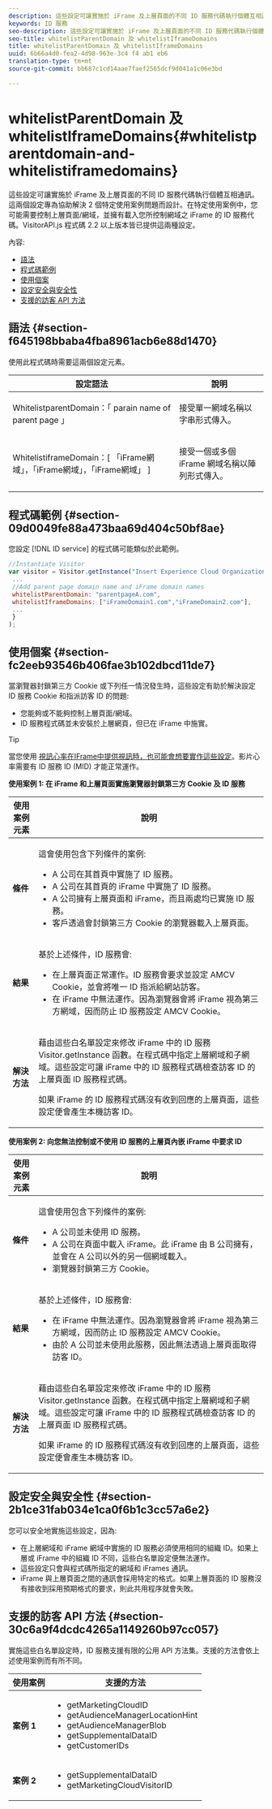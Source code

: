 ```yaml
---
description: 這些設定可讓實施於 iFrame 及上層頁面的不同 ID 服務代碼執行個體互相通訊。這兩個設定專為協助解決 2 個特定使用案例問題而設計。在特定使用案例中，您可能需要控制上層頁面/網域，並擁有載入您所控制網域之 iFrame 的 ID 服務代碼。VisitorAPI.js 程式碼 2.2 以上版本皆已提供這兩種設定。
keywords: ID 服務
seo-description: 這些設定可讓實施於 iFrame 及上層頁面的不同 ID 服務代碼執行個體互相通訊。這兩個設定專為協助解決 2 個特定使用案例問題而設計。在特定使用案例中，您可能需要控制上層頁面/網域，並擁有載入您所控制網域之 iFrame 的 ID 服務代碼。VisitorAPI.js 程式碼 2.2 以上版本皆已提供這兩種設定。
seo-title: whitelistParentDomain 及 whitelistIframeDomains
title: whitelistParentDomain 及 whitelistIframeDomains
uuid: 6b66a4d0-fea2-4d98-963e-3c4 f4 ab1 eb6
translation-type: tm+mt
source-git-commit: bb687c1cd14aae7faef2565dcf9d041a1c06e3bd

---
```



# whitelistParentDomain 及 whitelistIframeDomains{#whitelistparentdomain-and-whitelistiframedomains}

這些設定可讓實施於 iFrame 及上層頁面的不同 ID 服務代碼執行個體互相通訊。這兩個設定專為協助解決 2 個特定使用案例問題而設計。在特定使用案例中，您可能需要控制上層頁面/網域，並擁有載入您所控制網域之 iFrame 的 ID 服務代碼。VisitorAPI.js 程式碼 2.2 以上版本皆已提供這兩種設定。

內容:

<ul class="simplelist"> 
 <li> <a href="../../mcvid-library/mcvid-function-vars/mcvid-whitelistdomain.md#section-f645198bbaba4fba8961acb6e88d1470" format="dita" scope="local"> 語法 </a> </li> 
 <li> <a href="../../mcvid-library/mcvid-function-vars/mcvid-whitelistdomain.md#section-09d0049fe88a473baa69d404c50bf8ae" format="dita" scope="local"> 程式碼範例 </a> </li> 
 <li> <a href="../../mcvid-library/mcvid-function-vars/mcvid-whitelistdomain.md#section-fc2eeb93546b406fae3b102dbcd11de7" format="dita" scope="local"> 使用個案 </a> </li> 
 <li> <a href="../../mcvid-library/mcvid-function-vars/mcvid-whitelistdomain.md#section-2b1ce31fab034e1ca0f6b1c3cc57a6e2" format="dita" scope="local"> 設定安全與安全性 </a> </li> 
 <li> <a href="../../mcvid-library/mcvid-function-vars/mcvid-whitelistdomain.md#section-30c6a9f4dcdc4265a1149260b97cc057" format="dita" scope="local"> 支援的訪客 API 方法 </a> </li> 
</ul>

## 語法 {#section-f645198bbaba4fba8961acb6e88d1470}

使用此程式碼時需要這兩個設定元素。

<table id="table_237108A4D40F4AAC981D0060BA68F881"> 
 <thead> 
  <tr> 
   <th colname="col1" class="entry"> 設定語法 </th> 
   <th colname="col2" class="entry"> 說明 </th> 
  </tr> 
 </thead>
 <tbody> 
  <tr> 
   <td colname="col1"> <p> <span class="codeph"> WhitelistparentDomain：「 <span class="varname"> parain name of parent page </span>」 </span> </p> </td> 
   <td colname="col2"> <p>接受單一網域名稱以字串形式傳入。 </p> </td> 
  </tr> 
  <tr> 
   <td colname="col1"> <p> <span class="codeph"> WhitelistiframeDomain：[ <span class="varname"> 「iFrame網域」，「iFrame網域」，「iFrame網域」 </span>] </span> </p> </td> 
   <td colname="col2"> <p>接受一個或多個 iFrame 網域名稱以陣列形式傳入。 </p> </td> 
  </tr> 
 </tbody> 
</table>

## 程式碼範例 {#section-09d0049fe88a473baa69d404c50bf8ae}

您設定 [!DNL ID service] 的程式碼可能類似於此範例。

```js
//Instantiate Visitor 
var visitor = Visitor.getInstance("Insert Experience Cloud Organization ID here",{ 
 ... 
 //Add parent page domain name and iFrame domain names 
 whitelistParentDomain: "parentpageA.com", 
 whitelistIframeDomains: ["iFrameDomain1.com","iFrameDomain2.com"], 
 ... 
 } 
);
```

## 使用個案 {#section-fc2eeb93546b406fae3b102dbcd11de7}

當瀏覽器封鎖第三方 Cookie 或下列任一情況發生時，這些設定有助於解決設定 ID 服務 Cookie 和指派訪客 ID 的問題:

* 您能夠或不能夠控制上層頁面/網域。
* ID 服務程式碼並未安裝於上層網頁，但已在 iFrame 中施實。

>[!TIP]
>
>當您使用 [視訊心率在IFrame中提供視訊時，也可能會想要實作這些設定](https://marketing.adobe.com/resources/help/en_US/sc/appmeasurement/hbvideo/)。影片心率需要有 ID 服務 ID (MID) 才能正常運作。

**使用案例 1: 在 iFrame 和上層頁面實施瀏覽器封鎖第三方 Cookie 及 ID 服務**

<table id="table_B479AA96DBE64685A253A6DF98D81B31"> 
 <thead> 
  <tr> 
   <th colname="col1" class="entry"> 使用案例元素 </th> 
   <th colname="col2" class="entry"> 說明 </th> 
  </tr> 
 </thead>
 <tbody> 
  <tr> 
   <td colname="col1"> <p> <b>條件</b> </p> </td> 
   <td colname="col2"> <p>這會使用包含下列條件的案例: </p> <p> 
     <ul id="ul_DC748846585745B0AB74398D82BDA53A"> 
      <li id="li_6E04CF0B6A204B4D8856656B0C9EF2A5">A 公司在其首頁中實施了 ID 服務。 </li> 
      <li id="li_B53AE0F0C69844E7B6C4D3464C57883B">A 公司在其首頁的 iFrame 中實施了 ID 服務。 </li> 
      <li id="li_07E0A6D7BEB140E4B9FB6C7B9629B860">A 公司擁有上層頁面和 iFrame，而且兩處均已實施 ID 服務。 </li> 
      <li id="li_76967BD69DDB40A8A9C915DADC58AC62">客戶透過會封鎖第三方 Cookie 的瀏覽器載入上層頁面。 </li> 
     </ul> </p> </td> 
  </tr> 
  <tr> 
   <td colname="col1"> <p> <b>結果</b> </p> </td> 
   <td colname="col2"> <p>基於上述條件，ID 服務會: </p> <p> 
     <ul id="ul_12356701501E40DFA57903494FFE58F7"> 
      <li id="li_B57EDF1B0762486F95FA6526C047390C">在上層頁面正常運作。ID 服務會要求並設定 AMCV Cookie，並會將唯一 ID 指派給網站訪客。 </li> 
      <li id="li_BA9F42C759E747EAAE14DD3FBB6130A5">在 iFrame 中無法運作。因為瀏覽器會將 iFrame 視為第三方網域，因而防止 ID 服務設定 AMCV Cookie。 </li> 
     </ul> </p> </td> 
  </tr> 
  <tr> 
   <td colname="col1"> <p> <b>解決方法</b> </p> </td> 
   <td colname="col2"> <p>藉由這些白名單設定來修改 iFrame 中的 ID 服務 <span class="codeph">Visitor.getInstance</span> 函數。在程式碼中指定上層網域和子網域。這些設定可讓 iFrame 中的 ID 服務程式碼檢查訪客 ID 的上層頁面 ID 服務程式碼。 </p> <p>如果 iFrame 的 ID 服務程式碼沒有收到回應的上層頁面，這些設定便會產生本機訪客 ID。 </p> </td> 
  </tr> 
 </tbody> 
</table>

**使用案例 2: 向您無法控制或不使用 ID 服務的上層頁內嵌 iFrame 中要求 ID**

<table id="table_1F21710F9D5F493BA6BA5974F2966DF4"> 
 <thead> 
  <tr> 
   <th colname="col1" class="entry"> 使用案例元素 </th> 
   <th colname="col2" class="entry"> 說明 </th> 
  </tr> 
 </thead>
 <tbody> 
  <tr> 
   <td colname="col1"> <p> <b>條件</b> </p> </td> 
   <td colname="col2"> <p>這會使用包含下列條件的案例: </p> <p> 
     <ul id="ul_356E8FB0B1D14F46A844FE5281967E28"> 
      <li id="li_1285D945361842268B46FB492A3B5AA5">A 公司並未使用 ID 服務。 </li> 
      <li id="li_880D6D473F8342FF9BB49FCE111FD61A">A 公司在頁面中載入 iFrame。此 iFrame 由 B 公司擁有，並會在 A 公司以外的另一個網域載入。 </li> 
      <li id="li_7988F0272B094FE0B398006AD4E6F81B">瀏覽器封鎖第三方 Cookie。 </li> 
     </ul> </p> </td> 
  </tr> 
  <tr> 
   <td colname="col1"> <p> <b>結果</b> </p> </td> 
   <td colname="col2"> <p>基於上述條件，ID 服務會: </p> <p> 
     <ul id="ul_A92D90896E5A42C5804AC5CE83E8EB25"> 
      <li id="li_9734EA9C5D9D4F908DE783188C9E5530">在 iFrame 中無法運作。因為瀏覽器會將 iFrame 視為第三方網域，因而防止 ID 服務設定 AMCV Cookie。 </li> 
      <li id="li_3F4BE9048E774902A867D67E5A80674D">由於 A 公司並未使用此服務，因此無法透過上層頁面取得訪客 ID。 </li> 
     </ul> </p> </td> 
  </tr> 
  <tr> 
   <td colname="col1"> <p> <b>解決方法</b> </p> </td> 
   <td colname="col2"> <p>藉由這些白名單設定來修改 iFrame 中的 ID 服務 <span class="codeph">Visitor.getInstance</span> 函數。在程式碼中指定上層網域和子網域。這些設定可讓 iFrame 中的 ID 服務程式碼檢查訪客 ID 的上層頁面 ID 服務程式碼。 </p> <p>如果 iFrame 的 ID 服務程式碼沒有收到回應的上層頁面，這些設定便會產生本機訪客 ID。 </p> </td> 
  </tr> 
 </tbody> 
</table>

## 設定安全與安全性 {#section-2b1ce31fab034e1ca0f6b1c3cc57a6e2}

您可以安全地實施這些設定，因為:

* 在上層網域和 iFrame 網域中實施的 ID 服務必須使用相同的組織 ID。如果上層或 iFrame 中的組織 ID 不同，這些白名單設定便無法運作。
* 這些設定只會與程式碼所指定的網域和 iFrames 通訊。
* iFrame 與上層頁面之間的通訊會採用特定的格式。如果上層頁面的 ID 服務沒有接收到採用預期格式的要求，則此共用程序就會失敗。

## 支援的訪客 API 方法 {#section-30c6a9f4dcdc4265a1149260b97cc057}

實施這些白名單設定時，ID 服務支援有限的公用 API 方法集。支援的方法會依上述使用案例而有所不同。

<table id="table_0FF9E529FD1C43A8A3B2B0D789C8E83C"> 
 <thead> 
  <tr> 
   <th colname="col1" class="entry"> 使用案例 </th> 
   <th colname="col2" class="entry"> 支援的方法 </th> 
  </tr> 
 </thead>
 <tbody> 
  <tr> 
   <td colname="col1"> <p> <b>案例 1</b> </p> </td> 
   <td colname="col2"> <p> 
     <ul id="ul_99FAC8608F4C4B39805EEAA6297DB771"> 
      <li id="li_B13F6C4119F44F17963794B1E2046B1F"> <span class="codeph"> getMarketingCloudID </span> </li> 
      <li id="li_9C1B5C00A17F467CAB7EFE5F0D040777"> <span class="codeph"> getAudienceManagerLocationHint </span> </li> 
      <li id="li_30D4608F4C3849659FCBA97D88A10F0C"> <span class="codeph"> getAudienceManagerBlob </span> </li> 
      <li id="li_BA359596C80147EEA89CABCE83F123CA"> <span class="codeph"> getSupplementalDataID </span> </li> 
      <li id="li_26774089B6854CD6A3216043B6EEA01B"> <span class="codeph"> getCustomerIDs </span> </li> 
     </ul> </p> </td> 
  </tr> 
  <tr> 
   <td colname="col1"> <p> <b>案例 2</b> </p> </td> 
   <td colname="col2"> <p> 
     <ul id="ul_CCAD7E362E7F4DAB9D5C3E166EEE6BDD"> 
      <li id="li_1F0B006BAD044ECBA5604625DE411E84"> <span class="codeph"> getSupplementalDataID </span> </li> 
      <li id="li_C6022223C8314B9C923202207C7472EA"> <span class="codeph"> getMarketingCloudVisitorID </span> </li> 
     </ul> </p> </td> 
  </tr> 
 </tbody> 
</table>

